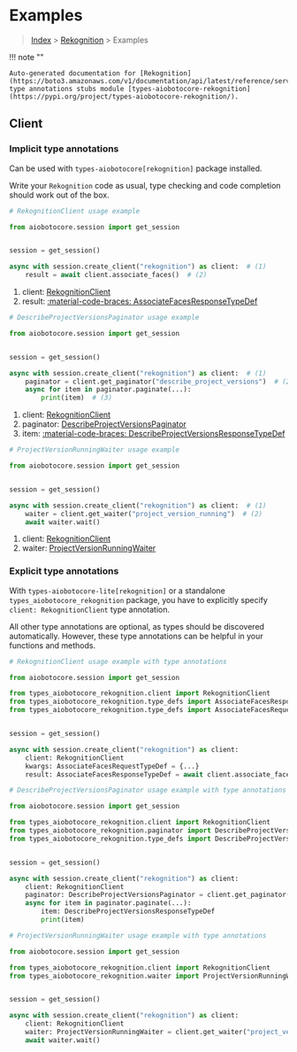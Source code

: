 # Examples

> [Index](../README.md) > [Rekognition](./README.md) > Examples

!!! note ""

    Auto-generated documentation for [Rekognition](https://boto3.amazonaws.com/v1/documentation/api/latest/reference/services/rekognition.html#rekognition)
    type annotations stubs module [types-aiobotocore-rekognition](https://pypi.org/project/types-aiobotocore-rekognition/).

## Client

### Implicit type annotations

Can be used with `types-aiobotocore[rekognition]` package installed.

Write your `Rekognition` code as usual,
type checking and code completion should work out of the box.



```python
# RekognitionClient usage example

from aiobotocore.session import get_session


session = get_session()

async with session.create_client("rekognition") as client:  # (1)
    result = await client.associate_faces()  # (2)
```

1. client: [RekognitionClient](./client.md)
2. result: [:material-code-braces: AssociateFacesResponseTypeDef](./type_defs.md#associatefacesresponsetypedef) 



```python
# DescribeProjectVersionsPaginator usage example

from aiobotocore.session import get_session


session = get_session()

async with session.create_client("rekognition") as client:  # (1)
    paginator = client.get_paginator("describe_project_versions")  # (2)
    async for item in paginator.paginate(...):
        print(item)  # (3)
```

1. client: [RekognitionClient](./client.md)
2. paginator: [DescribeProjectVersionsPaginator](./paginators.md#describeprojectversionspaginator)
3. item: [:material-code-braces: DescribeProjectVersionsResponseTypeDef](./type_defs.md#describeprojectversionsresponsetypedef) 



```python
# ProjectVersionRunningWaiter usage example

from aiobotocore.session import get_session


session = get_session()

async with session.create_client("rekognition") as client:  # (1)
    waiter = client.get_waiter("project_version_running")  # (2)
    await waiter.wait()
```

1. client: [RekognitionClient](./client.md)
2. waiter: [ProjectVersionRunningWaiter](./waiters.md#projectversionrunningwaiter)


### Explicit type annotations

With `types-aiobotocore-lite[rekognition]`
or a standalone `types_aiobotocore_rekognition` package, you have to explicitly specify
`client: RekognitionClient` type annotation.

All other type annotations are optional, as types should be discovered automatically.
However, these type annotations can be helpful in your functions and methods.


```python
# RekognitionClient usage example with type annotations

from aiobotocore.session import get_session

from types_aiobotocore_rekognition.client import RekognitionClient
from types_aiobotocore_rekognition.type_defs import AssociateFacesResponseTypeDef
from types_aiobotocore_rekognition.type_defs import AssociateFacesRequestTypeDef


session = get_session()

async with session.create_client("rekognition") as client:
    client: RekognitionClient
    kwargs: AssociateFacesRequestTypeDef = {...}
    result: AssociateFacesResponseTypeDef = await client.associate_faces(**kwargs)
```



```python
# DescribeProjectVersionsPaginator usage example with type annotations

from aiobotocore.session import get_session

from types_aiobotocore_rekognition.client import RekognitionClient
from types_aiobotocore_rekognition.paginator import DescribeProjectVersionsPaginator
from types_aiobotocore_rekognition.type_defs import DescribeProjectVersionsResponseTypeDef


session = get_session()

async with session.create_client("rekognition") as client:
    client: RekognitionClient
    paginator: DescribeProjectVersionsPaginator = client.get_paginator("describe_project_versions")
    async for item in paginator.paginate(...):
        item: DescribeProjectVersionsResponseTypeDef
        print(item)
```



```python
# ProjectVersionRunningWaiter usage example with type annotations

from aiobotocore.session import get_session

from types_aiobotocore_rekognition.client import RekognitionClient
from types_aiobotocore_rekognition.waiter import ProjectVersionRunningWaiter


session = get_session()

async with session.create_client("rekognition") as client:
    client: RekognitionClient
    waiter: ProjectVersionRunningWaiter = client.get_waiter("project_version_running")
    await waiter.wait()
```
